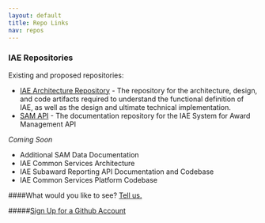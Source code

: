 ```yaml
---
layout: default
title: Repo Links
nav: repos
---
```







### IAE Repositories


Existing and proposed repositories:


 - [IAE Architecture Repository](https://github.com/GSA/IAE-Architecture) - The repository for the architecture, design, and code artifacts required to understand the functional definition of IAE, as well as the design and ultimate technical implementation. 
 - [SAM API](https://github.com/GSA/sam_api) - The documentation repository for the IAE System for Award Management API

_Coming Soon_

 - Additional SAM Data Documentation
 - IAE Common Services Architecture
 - IAE Subaward Reporting API Documentation and Codebase
 - IAE Common Services Platform Codebase

####What would you like to see? <a href="https://github.com/GSA/openIAE/issues" target="_blank">Tell us.</a>

#####[Sign Up for a Github Account](https://github.com/)




